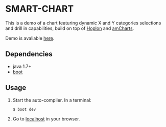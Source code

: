 # SMART-CHART

This is a demo of a chart featuring dynamic X and Y categories selections and drill in capabilities, build on top of [Hoplon](https://github.com/tailrecursion/hoplon) and [amCharts](http://amcharts.com).

Demo is avaliable [here](http://happy-lisper.github.io/SMART-CHART).

## Dependencies

- java 1.7+
- [boot](http://boot-clj.com)

## Usage

1. Start the auto-compiler. In a terminal:

    ```bash
    $ boot dev
    ```

2. Go to [localhost](http://localhost:8000) in your browser.

